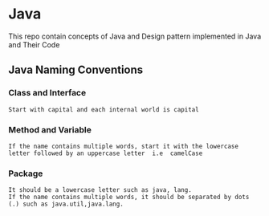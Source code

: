 # Java
This repo contain concepts of Java and Design pattern implemented in Java and Their Code

## Java Naming Conventions

### Class and Interface
    Start with capital and each internal world is capital
### Method and Variable
    If the name contains multiple words, start it with the lowercase letter followed by an uppercase letter  i.e  camelCase
### Package
    It should be a lowercase letter such as java, lang.
    If the name contains multiple words, it should be separated by dots (.) such as java.util,java.lang.

